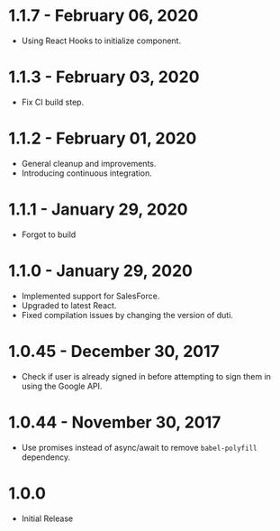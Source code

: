# 1.1.7 - February 06, 2020

- Using React Hooks to initialize component.

# 1.1.3 - February 03, 2020

- Fix CI build step.

# 1.1.2 - February 01, 2020

- General cleanup and improvements.
- Introducing continuous integration.

# 1.1.1 - January 29, 2020

- Forgot to build

# 1.1.0 - January 29, 2020

- Implemented support for SalesForce.
- Upgraded to latest React.
- Fixed compilation issues by changing the version of duti.

# 1.0.45 - December 30, 2017

- Check if user is already signed in before attempting to sign them in using the Google API.

# 1.0.44 - November 30, 2017

- Use promises instead of async/await to remove `babel-polyfill` dependency.

# 1.0.0

- Initial Release
